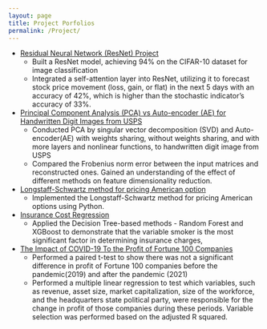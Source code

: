 ```yaml
---
layout: page
title: Project Porfolios
permalink: /Project/
---
```

- [Residual Neural Network (ResNet) Project](https://github.com/zhiweilin27/ResNet)
  - Built a ResNet model, achieving 94% on the CIFAR-10 dataset for image classification
  - Integrated a self-attention layer into ResNet, utilizing it to forecast stock price movement (loss, gain, or flat) in the next 5 days with an accuracy of 42%, which is higher than the stochastic indicator’s accuracy of 33%.
- [Principal Component Analysis (PCA) vs Auto-encoder (AE) for Handwritten Digit Images from USPS](https://github.com/zhiweilin27/PCA)
   - Conducted PCA by singular vector decomposition (SVD) and Auto-encoder(AE) with weights sharing, without weights sharing, and with more layers and nonlinear functions, to handwritten digit image from USPS
   - Compared the Frobenius norm error between the input matrices and reconstructed ones. Gained an understanding of the effect of different methods on feature dimensionality reduction.
- [Longstaff-Schwartz method for pricing American option](https://github.com/zhiweilin27/AMS-514/blob/main/AMS%20514%20Project%20Implementation.ipynb)
  - Implemented the Longstaff-Schwartz method for pricing American options using Python.
- [Insurance Cost Regression](https://zhiweilin27.github.io/Data-analysis-in-R/Insurance-Cost.html)
  - Applied the Decision Tree-based methods - Random Forest and XGBoost to demonstrate that the variable smoker is the most significant factor in determining insurance charges, 
- [The Impact of COVID-19 To the Profit of Fortune 100 Companies](https://github.com/zhiweilin27/term-report-/blob/main/%20Project%20Report.pdf)
  - Performed a paired t-test to show there was not a significant difference in profit of Fortune 100 companies before the pandemic(2019) and after the pandemic (2021)
  - Performed a multiple linear regression to test which variables, such as revenue, asset size, market capitalization, size of the workforce, and the headquarters state political party, were responsible for the change in profit of those companies during these periods. Variable selection was performed based on the adjusted R squared.
